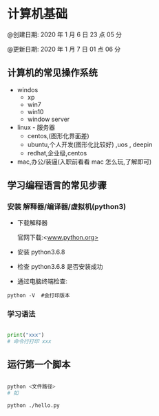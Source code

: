 # 计算机基础

@创建日期: 2020 年 1 月 6 日 23 点 05 分

@更新日期: 2020 年 1 月 7 日 01 点 06 分

## 计算机的常见操作系统

- windos
  - xp
  - win7
  - win10
  - window server
- linux - 服务器
  - centos,(图形化界面差)
  - ubuntu,个人开发(图形化比较好) ,uos , deepin
  - redhat,企业级,centos
- mac,办公/装逼(入职前看看 mac 怎么玩,了解即可)

## 学习编程语言的常见步骤

### 安装 解释器/编译器/虚拟机(python3)

- 下载解释器

  官网下载:<www.python.org>

- 安装 python3.6.8
- 检查 python3.6.8 是否安装成功
- 通过电脑终端检查:

```shell
python -V  #会打印版本
```

### 学习语法

```py

print("xxx")
# 命令行打印 xxx

```

## 运行第一个脚本

```bash

python <文件路径>
# 如

python ./hello.py

```
